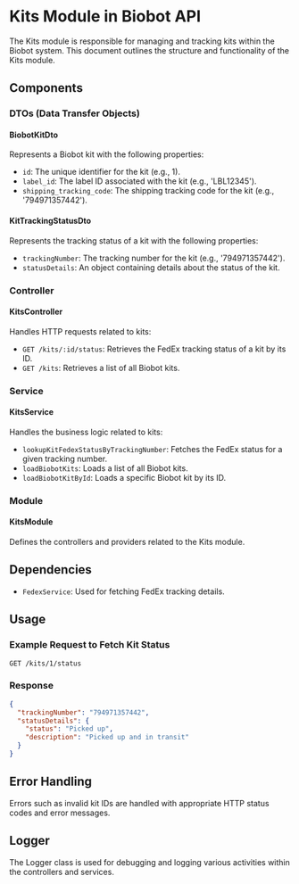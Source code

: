 # Kits Module in Biobot API

The Kits module is responsible for managing and tracking kits within the Biobot system. This document outlines the structure and functionality of the Kits module.

## Components

### DTOs (Data Transfer Objects)

#### BiobotKitDto

Represents a Biobot kit with the following properties:

- `id`: The unique identifier for the kit (e.g., 1).
- `label_id`: The label ID associated with the kit (e.g., 'LBL12345').
- `shipping_tracking_code`: The shipping tracking code for the kit (e.g., '794971357442').

#### KitTrackingStatusDto

Represents the tracking status of a kit with the following properties:

- `trackingNumber`: The tracking number for the kit (e.g., '794971357442').
- `statusDetails`: An object containing details about the status of the kit.

### Controller

#### KitsController

Handles HTTP requests related to kits:

- `GET /kits/:id/status`: Retrieves the FedEx tracking status of a kit by its ID.
- `GET /kits`: Retrieves a list of all Biobot kits.

### Service

#### KitsService

Handles the business logic related to kits:

- `lookupKitFedexStatusByTrackingNumber`: Fetches the FedEx status for a given tracking number.
- `loadBiobotKits`: Loads a list of all Biobot kits.
- `loadBiobotKitById`: Loads a specific Biobot kit by its ID.

### Module

#### KitsModule

Defines the controllers and providers related to the Kits module.

## Dependencies

- `FedexService`: Used for fetching FedEx tracking details.

## Usage

### Example Request to Fetch Kit Status

```http
GET /kits/1/status
```

### Response

```json
{
  "trackingNumber": "794971357442",
  "statusDetails": {
    "status": "Picked up",
    "description": "Picked up and in transit"
  }
}
```

## Error Handling

Errors such as invalid kit IDs are handled with appropriate HTTP status codes and error messages.

## Logger

The Logger class is used for debugging and logging various activities within the controllers and services.
